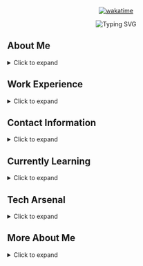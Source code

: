 <div align="center">

[![wakatime](https://wakatime.com/badge/user/0661b83c-7b62-4671-8a22-d48c5a71e8f3.svg)](https://wakatime.com/@0661b83c-7b62-4671-8a22-d48c5a71e8f3)

![Typing SVG](https://readme-typing-svg.herokuapp.com?font=Fira+Code&pause=0&color=FFFFFF&center=true&vCenter=true&width=1000&size=32&lines=Full+Stack+Dev+by+day;Pixel+warrior+by+night;Crafting+gamer-grade+web+experiences;Always+aiming+for+the+next+level)

</div>

## About Me

<details>
<summary>Click to expand</summary>

**Name:** Amornnan  
**Location:** Nakhon Si Thammarat, Thailand  
**Degree:** Bachelor of Science in Digital Information Management (Second Class Honors)  
**Current Work:** Synora Lab Co., Ltd.  
**Passion:** Always aiming for the next level  

</details>

## Work Experience

<details>
<summary>Click to expand</summary>

**Current:** Full Stack Developer at Synora Lab Co., Ltd.  
**Previous:** Project Manager & Backend Developer at DNA Maker Co., Ltd. (5+ years)

</details>

## Contact Information

<details>
<summary>Click to expand</summary>

**Website:** [amornnan.xyz](https://amornnan.xyz)  
**Email:** amornnan19@gmail.com
**LinkedIn:** [linkedin.com/in/amornnan](https://linkedin.com/in/amornnan)  

</details>

## Currently Learning

<details>
<summary>Click to expand</summary>

**Laravel:** Deepening expertise in Laravel 12 features  
**NextJS:** Server-side rendering & modern web apps  
**RubyOnRails:** Exploring Rails conventions & power  

</details>

## Tech Arsenal

<details>
<summary>Click to expand</summary>

### Frontend
JavaScript • TypeScript • React • Tailwind • CSS3 • HTML5 • NextJS

### Backend
PHP • Laravel • Node.js • Express • MySQL • PostgreSQL

### Others
Git • Docker • Slack • Figma • VS Code • GitHub

</details>

## More About Me

<details>
<summary>Click to expand</summary>

Visit my website at [amornnan.xyz](https://amornnan.xyz) to learn more about my journey, projects, and experiences in tech.

</details>
